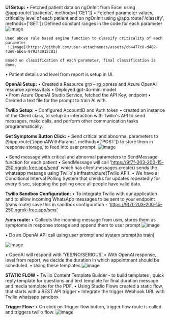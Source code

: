 **UI Setup:**
•	Fetched patient data on ngOnInit
from Excel using 
@app.route('/patients', methods=['GET']) 
•	Fetched parameter values, criticality level of each patient and on ngOnInit using
@app.route('/classify', methods=['GET'])
Defined constant ranges in the code for each parameter
 ![image](https://github.com/user-attachments/assets/6a778181-046b-4066-ba19-4b0a95d64216)

	Used above rule based engine function to classify criticality of each parameter
	 ![image](https://github.com/user-attachments/assets/cb4477c8-d402-43e0-bb6a-979343915c81)

	Based on classification of each parameter, final classification is done.
•	Patient details and level from report is setup in UI.

**OpenAI Setup:**
•	Created a Resource grp – rg_xpress  and Azure OpenAI resource xpressvitals 
•	Deployed gpt-4o-mini model  
•	From Azure OpenAI Studio Service, fetched the API Key, endpoint
•	Created a text file for the prompt to train AI with.

**Twilio Setup:**
•	Configured AccountID and Auth token
•	created an instance of the Client class,  to setup an interaction with Twilio's API to send messages, make calls, and perform other communication tasks programmatically.

**Get Symptoms Button Click:**
•	Send critical and abnormal parameters to @app.route('/openAIWithParams', methods=['POST'])
to store them in response storage, to feed into user prompt.
 ![image](https://github.com/user-attachments/assets/a61fa5e5-3174-48b9-b23e-f7bc9a53ffe4)

•	Send message with critical and abnormal parameters to SendMessage function for each patient
•	SendMessage will call 'https://9f7f-203-200-15-250.ngrok-free.app/send' which has client.messages.create() sends the whatsapp message using Twilio's infrastructure(Twilio API).
•	We have a Conditional Interval Polling System that checks for updates repeatedly for every 5 sec, stopping the polling once all people have valid data.

**Twilio Sandbox Configuration:**
•	To integrate Twilio with our application and to allow incoming WhatsApp messages to be sent to your endpoint (/sms route) save this in sandbox configuration - ‘https://9f7f-203-200-15-250.ngrok-free.app/sms’


**/sms route:**
•	Collects the incoming message from user, stores them as symptoms in response storage and append them to user prompt 
 ![image](https://github.com/user-attachments/assets/5e53b240-664a-4eaa-a8a5-97464b245307)


•	Do an OpenAI API call using user prompt and system prompt(to train)
 
![image](https://github.com/user-attachments/assets/e9cd3634-b77c-4f9e-8554-0a6bc6acf79e)

•	OpenAI will respond with ‘YES/NO/SERIOUS’ 
•	With OpenAI response, level from report, we decide the duration in which appointment should be scheduled.
•	Using these templates 
 ![image](https://github.com/user-attachments/assets/7f7aa465-de57-47d9-964f-9866d75d28e3)




**STATIC FLOW**
•	Twilio Content Template Builder -  to build templates , quick reply template for questions and text template for final duration message and media template for the PDF.
•	Using Studio Flows created a static flow, that starts with a REST API trigger
•	Integrate the trigger Webhook URL with Twilio whatsapp sandbox

**Trigger Flow:**
•	On click on Trigger flow button, trigger flow route is called and triggers twilio flow.
 ![image](https://github.com/user-attachments/assets/8775625e-438f-41dd-bea3-ad39e0dc897c)



